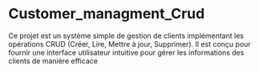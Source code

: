 # Customer_managment_Crud
Ce projet est un système simple de gestion de clients implémentant les opérations CRUD (Créer, Lire, Mettre à jour, Supprimer). Il est conçu pour fournir une interface utilisateur intuitive pour gérer les informations des clients de manière efficace 
